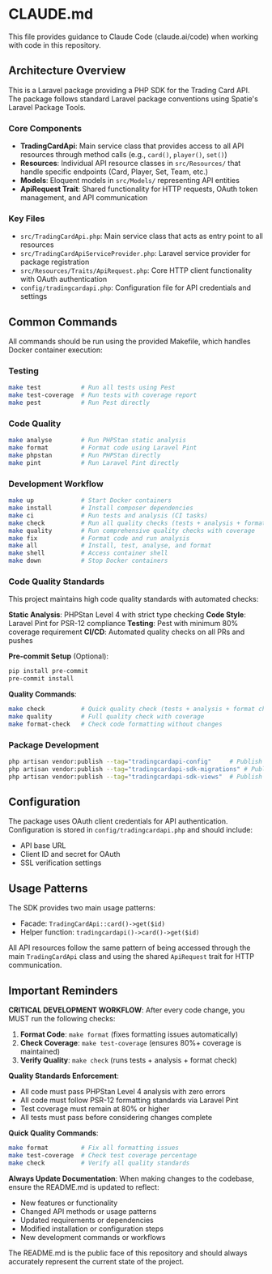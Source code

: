# CLAUDE.md

This file provides guidance to Claude Code (claude.ai/code) when working with code in this repository.

## Architecture Overview

This is a Laravel package providing a PHP SDK for the Trading Card API. The package follows standard Laravel package conventions using Spatie's Laravel Package Tools.

### Core Components

- **TradingCardApi**: Main service class that provides access to all API resources through method calls (e.g., `card()`, `player()`, `set()`)
- **Resources**: Individual API resource classes in `src/Resources/` that handle specific endpoints (Card, Player, Set, Team, etc.)
- **Models**: Eloquent models in `src/Models/` representing API entities
- **ApiRequest Trait**: Shared functionality for HTTP requests, OAuth token management, and API communication

### Key Files

- `src/TradingCardApi.php`: Main service class that acts as entry point to all resources
- `src/TradingCardApiServiceProvider.php`: Laravel service provider for package registration
- `src/Resources/Traits/ApiRequest.php`: Core HTTP client functionality with OAuth authentication
- `config/tradingcardapi.php`: Configuration file for API credentials and settings

## Common Commands

All commands should be run using the provided Makefile, which handles Docker container execution:

### Testing
```bash
make test           # Run all tests using Pest
make test-coverage  # Run tests with coverage report
make pest           # Run Pest directly
```

### Code Quality
```bash
make analyse        # Run PHPStan static analysis
make format         # Format code using Laravel Pint
make phpstan        # Run PHPStan directly
make pint           # Run Laravel Pint directly
```

### Development Workflow
```bash
make up             # Start Docker containers
make install        # Install composer dependencies
make ci             # Run tests and analysis (CI tasks)
make check          # Run all quality checks (tests + analysis + format check)
make quality        # Run comprehensive quality checks with coverage
make fix            # Format code and run analysis
make all            # Install, test, analyse, and format
make shell          # Access container shell
make down           # Stop Docker containers
```

### Code Quality Standards
This project maintains high code quality standards with automated checks:

**Static Analysis**: PHPStan Level 4 with strict type checking
**Code Style**: Laravel Pint for PSR-12 compliance
**Testing**: Pest with minimum 80% coverage requirement
**CI/CD**: Automated quality checks on all PRs and pushes

**Pre-commit Setup** (Optional):
```bash
pip install pre-commit
pre-commit install
```

**Quality Commands**:
```bash
make check          # Quick quality check (tests + analysis + format check)
make quality        # Full quality check with coverage
make format-check   # Check code formatting without changes
```

### Package Development
```bash
php artisan vendor:publish --tag="tradingcardapi-config"     # Publish config file
php artisan vendor:publish --tag="tradingcardapi-sdk-migrations" # Publish migrations
php artisan vendor:publish --tag="tradingcardapi-sdk-views"  # Publish views
```

## Configuration

The package uses OAuth client credentials for API authentication. Configuration is stored in `config/tradingcardapi.php` and should include:
- API base URL
- Client ID and secret for OAuth
- SSL verification settings

## Usage Patterns

The SDK provides two main usage patterns:
- Facade: `TradingCardApi::card()->get($id)`
- Helper function: `tradingcardapi()->card()->get($id)`

All API resources follow the same pattern of being accessed through the main `TradingCardApi` class and using the shared `ApiRequest` trait for HTTP communication.

## Important Reminders

**CRITICAL DEVELOPMENT WORKFLOW**: After every code change, you MUST run the following checks:

1. **Format Code**: `make format` (fixes formatting issues automatically)
2. **Check Coverage**: `make test-coverage` (ensures 80%+ coverage is maintained)
3. **Verify Quality**: `make check` (runs tests + analysis + format check)

**Quality Standards Enforcement**:
- All code must pass PHPStan Level 4 analysis with zero errors
- All code must follow PSR-12 formatting standards via Laravel Pint
- Test coverage must remain at 80% or higher
- All tests must pass before considering changes complete

**Quick Quality Commands**:
```bash
make format         # Fix all formatting issues
make test-coverage  # Check test coverage percentage
make check          # Verify all quality standards
```

**Always Update Documentation**: When making changes to the codebase, ensure the README.md is updated to reflect:
- New features or functionality
- Changed API methods or usage patterns  
- Updated requirements or dependencies
- Modified installation or configuration steps
- New development commands or workflows

The README.md is the public face of this repository and should always accurately represent the current state of the project.